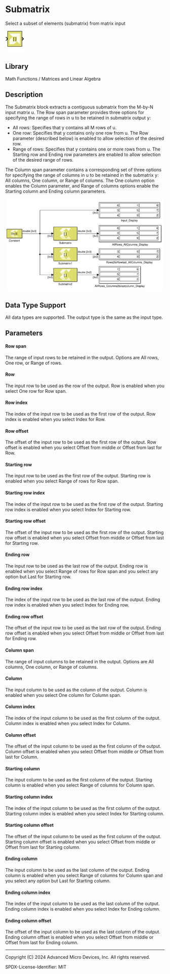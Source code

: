 # Submatrix

Select a subset of elements (submatrix) from matrix input

![](./Images/block.png)

## Library

Math Functions / Matrices and Linear Algebra

## Description

The Submatrix block extracts a contiguous submatrix from the M-by-N
input matrix u. The Row span parameter provides three options for
specifying the range of rows in u to be retained in submatrix output
y:

- All rows: Specifies that y contains all M rows of u.
- One row: Specifies that y contains only one row from u. The Row
  parameter (described below) is enabled to allow selection of the
  desired row.
- Range of rows: Specifies that y contains one or more rows from u.
  The Starting row and Ending row parameters are enabled to allow
  selection of the desired range of rows.

The Column span parameter contains a corresponding set of three options
for specifying the range of columns in u to be retained in the
submatrix y: All columns, One column, or Range of columns. The One
column option enables the Column parameter, and Range of columns options
enable the Starting column and Ending column parameters.


![](./Images/irf1532105200110.png)

## Data Type Support

All data types are supported. The output type is the same as the input
type.

## Parameters

#### Row span  
The range of input rows to be retained in the output. Options are All
rows, One row, or Range of rows.

#### Row  
The input row to be used as the row of the output. Row is enabled when
you select One row for Row span.

#### Row index  
The index of the input row to be used as the first row of the output.
Row index is enabled when you select Index for Row.

#### Row offset  
The offset of the input row to be used as the first row of the output.
Row offset is enabled when you select Offset from middle or Offset from
last for Row.

#### Starting row  
The input row to be used as the first row of the output. Starting row is
enabled when you select Range of rows for Row span.

#### Starting row index  
The index of the input row to be used as the first row of the output.
Starting row index is enabled when you select Index for Starting row.

#### Starting row offset  
The offset of the input row to be used as the first row of the output.
Starting row offset is enabled when you select Offset from middle or
Offset from last for Starting row.

#### Ending row  
The input row to be used as the last row of the output. Ending row is
enabled when you select Range of rows for Row span and you select any
option but Last for Starting row.

#### Ending row index  
The index of the input row to be used as the last row of the output.
Ending row index is enabled when you select Index for Ending row.

#### Ending row offset  
The offset of the input row to be used as the last row of the output.
Ending row offset is enabled when you select Offset from middle or
Offset from last for Ending row.

#### Column span  
The range of input columns to be retained in the output. Options are All
columns, One column, or Range of columns.

#### Column  
The input column to be used as the column of the output. Column is
enabled when you select One column for Column span.

#### Column index  
The index of the input column to be used as the first column of the
output. Column index is enabled when you select Index for Column.

#### Column offset  
The offset of the input column to be used as the first column of the
output. Column offset is enabled when you select Offset from middle or
Offset from last for Column.

#### Starting column  
The input column to be used as the first column of the output. Starting
column is enabled when you select Range of columns for Column span.

#### Starting column index  
The index of the input column to be used as the first column of the
output. Starting column index is enabled when you select Index for
Starting column.

#### Starting column offset  
The offset of the input column to be used as the first column of the
output. Starting column offset is enabled when you select Offset from
middle or Offset from last for Starting column.

#### Ending column  
The input column to be used as the last column of the output. Ending
column is enabled when you select Range of columns for Column span and
you select any option but Last for Starting column.

#### Ending column index  
The index of the input column to be used as the last column of the
output. Ending column index is enabled when you select Index for Ending
column.

#### Ending column offset  
The offset of the input column to be used as the last column of the
output. Ending column offset is enabled when you select Offset from
middle or Offset from last for Ending column.

--------------
Copyright (C) 2024 Advanced Micro Devices, Inc.
All rights reserved.

SPDX-License-Identifier: MIT
